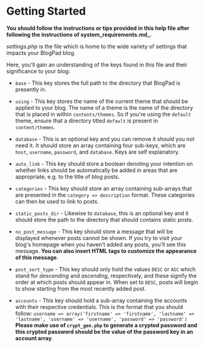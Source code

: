 # Getting Started
**You should follow the instructions or tips provided in this help file after following the instructions of system_requirements.md_.**

_settings.php_ is the file which is home to the wide variety of settings that impacts your BlogPad blog. 

Here, you'll gain an understanding of the keys found in this file and their significance to your blog:

* `base` - This key stores the full path to the directory that BlogPad is presently in.

* `using` - This key stores the name of the current theme that should be applied to your blog. The name of a theme is the name of the directory that is placed in within `contents/themes`. So if you're using the `default` theme, ensure that a directory titled `default` is present in `content/themes`.

* `database` - This is an optional key and you can remove it should you not need it. It should store an array containing four sub-keys, which are `host`, `username`, `password`, and `database`. Keys are self explanatory.

* `auto_link` - This key should store a boolean denoting your intention on whether links should be automatically be added in areas that are appropriate, e.g. to the title of blog posts.

* `categories` - This key should store an array containing sub-arrays that are presented in the `category => description` format. These categories can then be used to link to posts.

* `static_posts_dir` - Likewise to `database`, this is an optional key and it should store the path to the directory that should contains static posts. 

* `no_post_message` - This key should store a message that will be displayed whenever posts cannot be shown. If you try to visit your blog's homepage when you haven't added any posts, you'll see this message. **You can also insert HTML tags to customize the appearance of this message**.

* `post_sort_type` - This key should only hold the values `DESC` or `ASC` which stand for _descending_ and _ascending_, respectively, and these signify the order at which posts should appear in. When set to `DESC`, posts will begin to show starting from the most recently added post. 

* `accounts` - This key should hold a sub-array containing the accounts with their respective credentials. This is the format that you should follow: `username => array('firstname' => 'firstname', 'lastname' => 'lastname', 'username' => 'username', 'password' => 'password')` **Please make use of `crypt_gen.php` to generate a crypted password and this crypted password should be the value of the password key in an account array**.